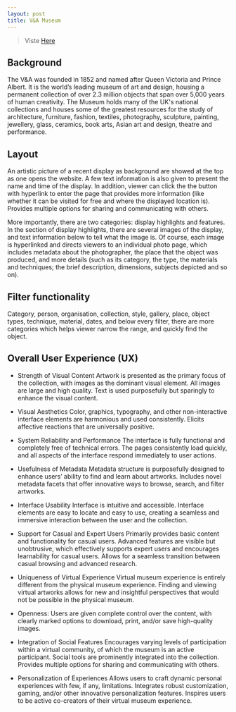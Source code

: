 ```yaml
---
layout: post
title: V&A Museum
---
```


> Viste [Here](https://www.vam.ac.uk)

## Background

The V&A was founded in 1852 and named after Queen Victoria and Prince Albert. It is the world’s leading museum of art and design, housing a permanent collection of over 2.3 million objects that span over 5,000 years of human creativity. The Museum holds many of the UK's national collections and houses some of the greatest resources for the study of architecture, furniture, fashion, textiles, photography, sculpture, painting, jewellery, glass, ceramics, book arts, Asian art and design, theatre and performance.

## Layout

An artistic picture of a recent display as background are showed at the top as one opens the website.  A few text information is also given to present the name and time of the display. In addition, viewer can click the the button with hyperlink to enter the page that provides more information (like whether it can be visited for free and where the displayed location is). Provides multiple options for sharing and communicating with others.

More importantly, there are two categories: display highlights and features. In the section of display highlights, there are several images of the display, and text information below to tell what the image is. Of course, each image is hyperlinked and directs viewers to an individual photo page, which includes metadata about the photographer, the place that the object was produced, and more details (such as its category, the type, the materials and techniques; the brief description, dimensions, subjects depicted and so on). 

## Filter functionality

Category, person, organisation, collection, style, gallery, place, object types, technique, material, dates, and below every filter, there are more categories which helps viewer narrow the range, and quickly find the object.

## Overall User Experience (UX)

- Strength of Visual Content
Artwork is presented as the primary focus of the collection, with images as the dominant visual element. All images are large and high quality. Text is used purposefully but sparingly to enhance the visual content.

- Visual Aesthetics
Color, graphics, typography, and other non-interactive interface elements are harmonious and used consistently. Elicits affective reactions that are universally positive.

- System Reliability and Performance
The interface is fully functional and completely free of technical errors. The pages consistently load quickly, and all aspects of the interface respond immediately to user actions.

- Usefulness of Metadata
Metadata structure is purposefully designed to enhance users’ ability to find and learn about artworks. Includes novel metadata facets that offer innovative ways to browse, search, and filter artworks.

- Interface Usability
Interface is intuitive and accessible. Interface elements are easy to locate and easy to use, creating a seamless and immersive interaction between the user and the collection.

- Support for Casual and Expert Users
Primarily provides basic content and functionality for casual users. Advanced features are visible but unobtrusive, which effectively supports expert users and encourages learnability for casual users. Allows for a seamless transition between casual browsing and advanced research.

- Uniqueness of Virtual Experience
Virtual museum experience is entirely different from the physical museum experience. Finding and viewing virtual artworks allows for new and insightful perspectives that would not be possible in the physical museum.

- Openness: 
Users are given complete control over the content, with clearly marked options to download, print, and/or save high-quality images.

- Integration of Social Features
Encourages varying levels of participation within a virtual community, of which the museum is an active participant. Social tools are prominently integrated into the collection. Provides multiple options for sharing and communicating with others.

- Personalization of Experiences
Allows users to craft dynamic personal experiences with few, if any, limitations. Integrates robust customization, gaming, and/or other innovative personalization features. Inspires users to be active co-creators of their virtual museum experience.
